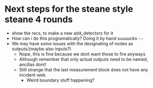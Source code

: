 # Next steps for the steane style steane 4 rounds
- show the recs, to make a new add_detectors for it
- How can i do this programatically? Doing it by hand suuuucks -.-
- We may have some issues with the designating of nodes as outputs/(maybe also inputs?)
    - Nope, this is fine because we dont want those to fire anyways
    - Although remember that only actual outputs need to be named, ancillas dont!
    - Still strange that the last measurement block does not have any incident web. 
        - Weird boundary stuff happening?